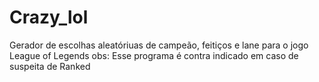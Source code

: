 # Crazy_lol
Gerador de escolhas aleatóriuas de campeão, feitiços e lane para o jogo League of Legends
obs: Esse programa é contra indicado em caso de suspeita de Ranked
